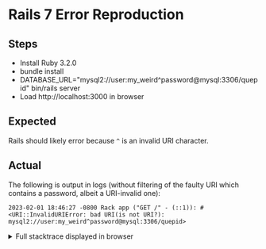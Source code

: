 # Rails 7 Error Reproduction 

## Steps

- Install Ruby 3.2.0
- bundle install
- DATABASE_URL="mysql2://user:my_weird^password@mysql:3306/quepid" bin/rails server 
- Load http://localhost:3000 in browser

## Expected

Rails should likely error because `^` is an invalid URI character.

## Actual

The following is output in logs (without filtering of the faulty URI which contains a password, albeit a URI-invalid one): 

```
2023-02-01 18:46:27 -0800 Rack app ("GET /" - (::1)): #<URI::InvalidURIError: bad URI(is not URI?): mysql2://user:my_weird^password@mysql:3306/quepid>
```

<details>
  <summary> Full stacktrace displayed in browser
  </summary>

<pre>
Puma caught this error: bad URI(is not URI?): mysql2://user:my_weird^password@mysql:3306/quepid (URI::InvalidURIError)
/Users/olivierlacan/.rbenv/versions/3.2.0/lib/ruby/3.2.0/uri/rfc2396_parser.rb:176:in `split'
/Users/olivierlacan/.rbenv/versions/3.2.0/lib/ruby/3.2.0/uri/rfc2396_parser.rb:210:in `parse'
/Users/olivierlacan/.rbenv/versions/3.2.0/lib/ruby/gems/3.2.0/gems/activerecord-7.0.4.2/lib/active_record/database_configurations/connection_url_resolver.rb:27:in `initialize'
/Users/olivierlacan/.rbenv/versions/3.2.0/lib/ruby/gems/3.2.0/gems/activerecord-7.0.4.2/lib/active_record/database_configurations/url_config.rb:48:in `new'
/Users/olivierlacan/.rbenv/versions/3.2.0/lib/ruby/gems/3.2.0/gems/activerecord-7.0.4.2/lib/active_record/database_configurations/url_config.rb:48:in `build_url_hash'
/Users/olivierlacan/.rbenv/versions/3.2.0/lib/ruby/gems/3.2.0/gems/activerecord-7.0.4.2/lib/active_record/database_configurations/url_config.rb:38:in `initialize'
/Users/olivierlacan/.rbenv/versions/3.2.0/lib/ruby/gems/3.2.0/gems/activerecord-7.0.4.2/lib/active_record/database_configurations.rb:246:in `new'
/Users/olivierlacan/.rbenv/versions/3.2.0/lib/ruby/gems/3.2.0/gems/activerecord-7.0.4.2/lib/active_record/database_configurations.rb:246:in `environment_url_config'
/Users/olivierlacan/.rbenv/versions/3.2.0/lib/ruby/gems/3.2.0/gems/activerecord-7.0.4.2/lib/active_record/database_configurations.rb:161:in `build_configs'
/Users/olivierlacan/.rbenv/versions/3.2.0/lib/ruby/gems/3.2.0/gems/activerecord-7.0.4.2/lib/active_record/database_configurations.rb:20:in `initialize'
/Users/olivierlacan/.rbenv/versions/3.2.0/lib/ruby/gems/3.2.0/gems/activerecord-7.0.4.2/lib/active_record/core.rb:51:in `new'
/Users/olivierlacan/.rbenv/versions/3.2.0/lib/ruby/gems/3.2.0/gems/activerecord-7.0.4.2/lib/active_record/core.rb:51:in `configurations='
/Users/olivierlacan/.rbenv/versions/3.2.0/lib/ruby/gems/3.2.0/gems/activerecord-7.0.4.2/lib/active_record/core.rb:53:in `block in <module:Core>'
/Users/olivierlacan/.rbenv/versions/3.2.0/lib/ruby/gems/3.2.0/gems/activesupport-7.0.4.2/lib/active_support/concern.rb:136:in `class_eval'
/Users/olivierlacan/.rbenv/versions/3.2.0/lib/ruby/gems/3.2.0/gems/activesupport-7.0.4.2/lib/active_support/concern.rb:136:in `append_features'
/Users/olivierlacan/.rbenv/versions/3.2.0/lib/ruby/gems/3.2.0/gems/activerecord-7.0.4.2/lib/active_record/base.rb:299:in `include'
/Users/olivierlacan/.rbenv/versions/3.2.0/lib/ruby/gems/3.2.0/gems/activerecord-7.0.4.2/lib/active_record/base.rb:299:in `<class:Base>'
/Users/olivierlacan/.rbenv/versions/3.2.0/lib/ruby/gems/3.2.0/gems/activerecord-7.0.4.2/lib/active_record/base.rb:282:in `<module:ActiveRecord>'
/Users/olivierlacan/.rbenv/versions/3.2.0/lib/ruby/gems/3.2.0/gems/activerecord-7.0.4.2/lib/active_record/base.rb:15:in `<main>'
<internal:/Users/olivierlacan/.rbenv/versions/3.2.0/lib/ruby/site_ruby/3.2.0/rubygems/core_ext/kernel_require.rb>:37:in `require'
<internal:/Users/olivierlacan/.rbenv/versions/3.2.0/lib/ruby/site_ruby/3.2.0/rubygems/core_ext/kernel_require.rb>:37:in `require'
/Users/olivierlacan/.rbenv/versions/3.2.0/lib/ruby/gems/3.2.0/gems/bootsnap-1.16.0/lib/bootsnap/load_path_cache/core_ext/kernel_require.rb:32:in `require'
/Users/olivierlacan/.rbenv/versions/3.2.0/lib/ruby/gems/3.2.0/gems/zeitwerk-2.6.6/lib/zeitwerk/kernel.rb:38:in `require'
/Users/olivierlacan/.rbenv/versions/3.2.0/lib/ruby/gems/3.2.0/gems/activerecord-7.0.4.2/lib/active_record/query_cache.rb:36:in `run'
/Users/olivierlacan/.rbenv/versions/3.2.0/lib/ruby/gems/3.2.0/gems/activesupport-7.0.4.2/lib/active_support/execution_wrapper.rb:29:in `before'
/Users/olivierlacan/.rbenv/versions/3.2.0/lib/ruby/gems/3.2.0/gems/activesupport-7.0.4.2/lib/active_support/callbacks.rb:423:in `block in make_lambda'
/Users/olivierlacan/.rbenv/versions/3.2.0/lib/ruby/gems/3.2.0/gems/activesupport-7.0.4.2/lib/active_support/callbacks.rb:199:in `block (2 levels) in halting'
/Users/olivierlacan/.rbenv/versions/3.2.0/lib/ruby/gems/3.2.0/gems/activesupport-7.0.4.2/lib/active_support/callbacks.rb:687:in `block (2 levels) in default_terminator'
/Users/olivierlacan/.rbenv/versions/3.2.0/lib/ruby/gems/3.2.0/gems/activesupport-7.0.4.2/lib/active_support/callbacks.rb:686:in `catch'
/Users/olivierlacan/.rbenv/versions/3.2.0/lib/ruby/gems/3.2.0/gems/activesupport-7.0.4.2/lib/active_support/callbacks.rb:686:in `block in default_terminator'
/Users/olivierlacan/.rbenv/versions/3.2.0/lib/ruby/gems/3.2.0/gems/activesupport-7.0.4.2/lib/active_support/callbacks.rb:200:in `block in halting'
/Users/olivierlacan/.rbenv/versions/3.2.0/lib/ruby/gems/3.2.0/gems/activesupport-7.0.4.2/lib/active_support/callbacks.rb:595:in `block in invoke_before'
/Users/olivierlacan/.rbenv/versions/3.2.0/lib/ruby/gems/3.2.0/gems/activesupport-7.0.4.2/lib/active_support/callbacks.rb:595:in `each'
/Users/olivierlacan/.rbenv/versions/3.2.0/lib/ruby/gems/3.2.0/gems/activesupport-7.0.4.2/lib/active_support/callbacks.rb:595:in `invoke_before'
/Users/olivierlacan/.rbenv/versions/3.2.0/lib/ruby/gems/3.2.0/gems/activesupport-7.0.4.2/lib/active_support/callbacks.rb:106:in `run_callbacks'
/Users/olivierlacan/.rbenv/versions/3.2.0/lib/ruby/gems/3.2.0/gems/activesupport-7.0.4.2/lib/active_support/execution_wrapper.rb:129:in `run'
/Users/olivierlacan/.rbenv/versions/3.2.0/lib/ruby/gems/3.2.0/gems/activesupport-7.0.4.2/lib/active_support/execution_wrapper.rb:125:in `run!'
/Users/olivierlacan/.rbenv/versions/3.2.0/lib/ruby/gems/3.2.0/gems/activesupport-7.0.4.2/lib/active_support/execution_wrapper.rb:78:in `block in run!'
<internal:kernel>:90:in `tap'
/Users/olivierlacan/.rbenv/versions/3.2.0/lib/ruby/gems/3.2.0/gems/activesupport-7.0.4.2/lib/active_support/execution_wrapper.rb:75:in `run!'
/Users/olivierlacan/.rbenv/versions/3.2.0/lib/ruby/gems/3.2.0/gems/actionpack-7.0.4.2/lib/action_dispatch/middleware/executor.rb:12:in `call'
/Users/olivierlacan/.rbenv/versions/3.2.0/lib/ruby/gems/3.2.0/gems/actionpack-7.0.4.2/lib/action_dispatch/middleware/static.rb:23:in `call'
/Users/olivierlacan/.rbenv/versions/3.2.0/lib/ruby/gems/3.2.0/gems/rack-2.2.6.2/lib/rack/sendfile.rb:110:in `call'
/Users/olivierlacan/.rbenv/versions/3.2.0/lib/ruby/gems/3.2.0/gems/actionpack-7.0.4.2/lib/action_dispatch/middleware/host_authorization.rb:137:in `call'
/Users/olivierlacan/.rbenv/versions/3.2.0/lib/ruby/gems/3.2.0/gems/railties-7.0.4.2/lib/rails/engine.rb:530:in `call'
/Users/olivierlacan/.rbenv/versions/3.2.0/lib/ruby/gems/3.2.0/gems/puma-5.6.5/lib/puma/configuration.rb:252:in `call'
/Users/olivierlacan/.rbenv/versions/3.2.0/lib/ruby/gems/3.2.0/gems/puma-5.6.5/lib/puma/request.rb:77:in `block in handle_request'
/Users/olivierlacan/.rbenv/versions/3.2.0/lib/ruby/gems/3.2.0/gems/puma-5.6.5/lib/puma/thread_pool.rb:340:in `with_force_shutdown'
/Users/olivierlacan/.rbenv/versions/3.2.0/lib/ruby/gems/3.2.0/gems/puma-5.6.5/lib/puma/request.rb:76:in `handle_request'
/Users/olivierlacan/.rbenv/versions/3.2.0/lib/ruby/gems/3.2.0/gems/puma-5.6.5/lib/puma/server.rb:443:in `process_client'
/Users/olivierlacan/.rbenv/versions/3.2.0/lib/ruby/gems/3.2.0/gems/puma-5.6.5/lib/puma/thread_pool.rb:147:in `block in spawn_thread'
</pre>
</details>


